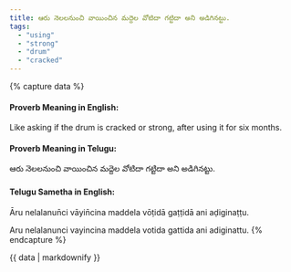 ```yaml
---
title: ఆరు నెలలనుంచి వాయించిన మద్దెల వోటిదా గట్టిదా అని అడిగినట్టు.
tags:
  - "using"
  - "strong"
  - "drum"
  - "cracked"
---
```


{% capture data %}
#### Proverb Meaning in English:
Like asking if the drum is cracked or strong, after using it for six months.

#### Proverb Meaning in Telugu:
ఆరు నెలలనుంచి వాయించిన మద్దెల వోటిదా గట్టిదా అని అడిగినట్టు.

#### Telugu Sametha in English:
Āru nelalanun̄ci vāyin̄cina maddela vōṭidā gaṭṭidā ani aḍiginaṭṭu.

Aru nelalanunci vayincina maddela votida gattida ani adiginattu.
{% endcapture %}

{{ data | markdownify }}

